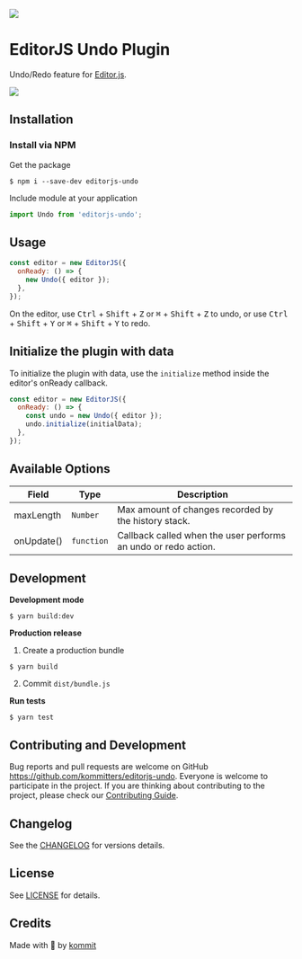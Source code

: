 ![](https://badgen.net/badge/Editor.js/v2.0/blue)

# EditorJS Undo Plugin

Undo/Redo feature for [Editor.js](https://editorjs.io).

![](assets/demo.gif)

## Installation

### Install via NPM

Get the package

```shell
$ npm i --save-dev editorjs-undo
```

Include module at your application

```javascript
import Undo from 'editorjs-undo';
```

## Usage

```javascript
const editor = new EditorJS({
  onReady: () => {
    new Undo({ editor });
  },
});
```

On the editor, use <kbd>Ctrl</kbd> + <kbd>Shift</kbd> + <kbd>Z</kbd> or <kbd>⌘</kbd> +  <kbd>Shift</kbd> + <kbd>Z</kbd> to undo, or use <kbd>Ctrl</kbd> + <kbd>Shift</kbd> + <kbd>Y</kbd> or <kbd>⌘</kbd> + <kbd>Shift</kbd> + <kbd>Y</kbd> to redo.

## Initialize the plugin with data

To initialize the plugin with data, use the `initialize` method inside the editor's onReady callback.

```javascript
const editor = new EditorJS({
  onReady: () => {
    const undo = new Undo({ editor });
    undo.initialize(initialData);
  },
});
```

## Available Options

| Field      | Type       | Description                                                    |
| ---------- | ---------- | -------------------------------------------------------------- |
| maxLength  | `Number`   | Max amount of changes recorded by the history stack.           |
| onUpdate() | `function` | Callback called when the user performs an undo or redo action. |

## Development

**Development mode**

```shell
$ yarn build:dev
```

**Production release**

1. Create a production bundle

```shell
$ yarn build
```

2. Commit `dist/bundle.js`

**Run tests**

```shell
$ yarn test
```

## Contributing and Development
Bug reports and pull requests are welcome on GitHub https://github.com/kommitters/editorjs-undo. Everyone is welcome to participate in the project. If you are thinking about contributing to the project, please check our [Contributing Guide](https://github.com/kommitters/editorjs-undo/blob/master/CONTRIBUTING.md).

## Changelog
See the [CHANGELOG](https://github.com/kommitters/editorjs-undo/blob/master/CHANGELOG.md) for versions details.

## License
See [LICENSE](https://github.com/kommitters/editorjs-undo/blob/master/LICENSE) for details.

## Credits
Made with 💙 by [kommit](https://kommit.co)
